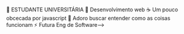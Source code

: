 🔭 ESTUDANTE UNIVERSITÁRIA
🌱 Desenvolvimento web
☕ Um pouco obcecada por javascript
🐼 Adoro buscar entender como as coisas funcionam
⚡ Futura Eng de Software-->

